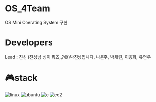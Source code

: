 # OS_4Team
OS Mini Operating System 구현

# Developers
Lead : 진성 (진성님 성이 뭐죠,,?😅)박진성입니다, 나윤주, 박채린, 이용희, 유연우

# 🎮stack
![linux](https://img.shields.io/badge/Linux-FCC624?style=for-the-badge&logo=linux&logoColor=black)
![ubuntu](https://img.shields.io/badge/Ubuntu-E95420?style=for-the-badge&logo=ubuntu&logoColor=white)
![c](https://img.shields.io/badge/C-00599C?style=for-the-badge&logo=c&logoColor=white)
![ec2](https://img.shields.io/badge/Amazon_AWS-232F3E?style=for-the-badge&logo=amazon-aws&logoColor=white)

